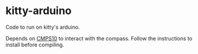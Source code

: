 kitty-arduino
=============

Code to run on kitty's arduino.

Depends on [CMPS10](https://github.com/kragniz/CMPS10) to interact with the
compass. Follow the instructions to install before compiling.
